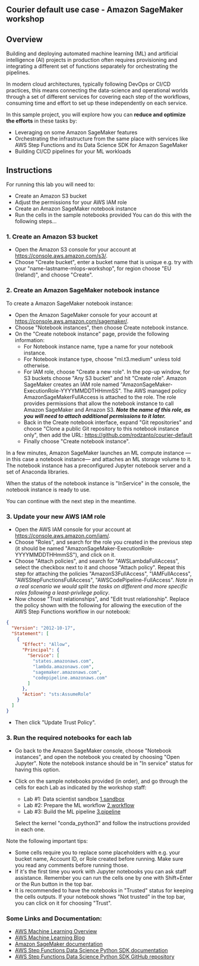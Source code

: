 ## **Courier default use case - Amazon SageMaker workshop**

## **Overview**

Building and deploying automated machine learning (ML) and artificial intelligence (AI) projects in production often requires provisioning and integrating a different set of functions separately for orchestrating the pipelines.

In modern cloud architectures, typically following DevOps or CI/CD practices, this means connecting the data-science and operational worlds through a set of different services for covering each step of the workflows, consuming time and effort to set up these independently on each service.

In this sample project, you will explore how you can **reduce and optimize the efforts** in these tasks by:
* Leveraging on some Amazon SageMaker features
* Orchestrating the infrastructure from the same place with services like AWS Step Functions and its Data Science SDK for Amazon SageMaker
* Building CI/CD pipelines for your ML workloads

## **Instructions**

For running this lab you will need to:
* Create an Amazon S3 bucket
* Adjust the permissions for your AWS IAM role
* Create an Amazon SageMaker notebook instance
* Run the cells in the sample notebooks provided
You can do this with the following steps...

### **1. Create an Amazon S3 bucket**

- Open the Amazon S3 console for your account at https://console.aws.amazon.com/s3/.
- Choose "Create bucket", enter a bucket name that is unique e.g. try with your "name-lastname-mlops-workshop", for region choose "EU (Ireland)", and choose "Create".

### **2. Create an Amazon SageMaker notebook instance**

To create a Amazon SageMaker notebook instance:

- Open the Amazon SageMaker console for your account at https://console.aws.amazon.com/sagemaker/.
- Choose "Notebook instances", then choose Create notebook instance.
- On the "Create notebook instance" page, provide the following information:
  - For Notebook instance name, type a name for your notebook instance.
  - For Notebook instance type, choose "ml.t3.medium" unless told otherwise.
  - For IAM role, choose "Create a new role". In the pop-up window, for S3 buckets choose "Any S3 bucket" and hit "Create role". Amazon SageMaker creates an IAM role named "AmazonSageMaker-ExecutionRole-YYYYMMDDTHHmmSS". The AWS managed policy AmazonSageMakerFullAccess is attached to the role. The role provides permissions that allow the notebook instance to call Amazon SageMaker and Amazon S3. ***Note the name of this role, as you will need to attach additional permissions to it later.***
  - Back in the Create notebook interface, expand "Git repositories" and choose "Clone a public Git repository to this notebook instance only", then add the URL: https://github.com/rodzanto/courier-default
  - Finally choose "Create notebook instance".

In a few minutes, Amazon SageMaker launches an ML compute instance —in this case a notebook instance— and attaches an ML storage volume to it. The notebook instance has a preconfigured Jupyter notebook server and a set of Anaconda libraries.

When the status of the notebook instance is "InService" in the console, the notebook instance is ready to use.

You can continue with the next step in the meantime.

### 3. **Update your new AWS IAM role**

- Open the AWS IAM console for your account at https://console.aws.amazon.com/iam/.
- Choose "Roles", and search for the role you created in the previous step (it should be named "AmazonSageMaker-ExecutionRole-YYYYMMDDTHHmmSS"), and click on it.
- Choose "Attach policies", and search for "AWSLambdaFullAccess", select the checkbox next to it and choose "Attach policy". Repeat this step for attaching the policies "AmazonS3FullAccess", "IAMFullAccess", "AWSStepFunctionsFullAccess", "AWSCodePipeline-FullAccess". *Note in a real scenario we would split the tasks on different and more specific roles following a least-privilege policy*.
- Now choose "Trust relationships", and "Edit trust relationship". Replace the policy shown with the following for allowing the execution of the AWS Step Functions workflow in our notebook:

```json
{
  "Version": "2012-10-17",
  "Statement": [
    {
      "Effect": "Allow",
      "Principal": {
        "Service": [
          "states.amazonaws.com",
          "lambda.amazonaws.com",
          "sagemaker.amazonaws.com",
          "codepipeline.amazonaws.com"
        ]
      },
      "Action": "sts:AssumeRole"
    }
  ]
}
```
- Then click "Update Trust Policy".

### 3. **Run the required notebooks for each lab**

- Go back to the Amazon SageMaker console, choose "Notebook instances", and open the notebook you created by choosing "Open Jupyter". Note the notebook instance should be in "In service" status for having this option.
- Click on the sample notebooks provided (in order), and go through the cells for each Lab as indicated by the workshop staff:
  - Lab #1: Data scientist sandbox [1.sandbox](./1.sandbox.ipynb)
  - Lab #2: Prepare the ML workflow [2.workflow](./2.workflow.ipynb)
  - Lab #3: Build the ML pipeline [3.pipeline](./3.pipeline.ipynb)
  
  Select the kernel "conda_python3" and follow the instructions provided in each one.

Note the following important tips:
  - Some cells require you to replace some placeholders with e.g. your bucket name, Account ID, or Role created before running. Make sure you read any comments before running those.
  - If it's the first time you work with Jupyter notebooks you can ask staff assistance. Remember you can run the cells one by one with Shift+Enter or the Run button in the top bar.
  - It is recommended to have the notebooks in "Trusted" status for keeping the cells outputs. If your notebook shows "Not trusted" in the top bar, you can click on it for choosing "Trust".

### **Some Links and Documentation:**

- [AWS Machine Learning Overview](https://aws.amazon.com/machine-learning/?nc1=h_ls)
- [AWS Machine Learning Blog](https://aws.amazon.com/blogs/machine-learning/?nc1=h_ls)
- [Amazon SageMaker documentation](https://docs.aws.amazon.com/sagemaker/latest/dg/whatis.html)
- [AWS Step Functions Data Science Python SDK documentation](https://aws-step-functions-data-science-sdk.readthedocs.io/en/latest/index.html)
- [AWS Step Functions Data Science Python SDK GitHub repository](https://github.com/aws/aws-step-functions-data-science-sdk-python)

